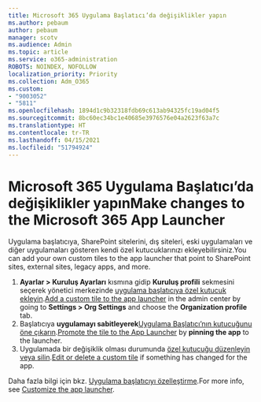 ```yaml
---
title: Microsoft 365 Uygulama Başlatıcı’da değişiklikler yapın
ms.author: pebaum
author: pebaum
manager: scotv
ms.audience: Admin
ms.topic: article
ms.service: o365-administration
ROBOTS: NOINDEX, NOFOLLOW
localization_priority: Priority
ms.collection: Adm_O365
ms.custom:
- "9003052"
- "5811"
ms.openlocfilehash: 1894d1c9b32318fdb69c613ab94325fc19ad04f5
ms.sourcegitcommit: 8bc60ec34bc1e40685e3976576e04a2623f63a7c
ms.translationtype: HT
ms.contentlocale: tr-TR
ms.lasthandoff: 04/15/2021
ms.locfileid: "51794924"
---
```

# <a name="make-changes-to-the-microsoft-365-app-launcher"></a><span data-ttu-id="c3ed1-102">Microsoft 365 Uygulama Başlatıcı’da değişiklikler yapın</span><span class="sxs-lookup"><span data-stu-id="c3ed1-102">Make changes to the Microsoft 365 App Launcher</span></span>

<span data-ttu-id="c3ed1-103">Uygulama başlatıcıya, SharePoint sitelerini, dış siteleri, eski uygulamaları ve diğer uygulamaları gösteren kendi özel kutucuklarınızı ekleyebilirsiniz.</span><span class="sxs-lookup"><span data-stu-id="c3ed1-103">You can add your own custom tiles to the app launcher that point to SharePoint sites, external sites, legacy apps, and more.</span></span>

1. <span data-ttu-id="c3ed1-104">**Ayarlar > Kuruluş Ayarları** kısmına gidip **Kuruluş profili** sekmesini seçerek yönetici merkezinde [uygulama başlatıcıya özel kutucuk ekleyin](https://docs.microsoft.com/microsoft-365/admin/manage/customize-the-app-launcher).</span><span class="sxs-lookup"><span data-stu-id="c3ed1-104">[Add a custom tile to the app launcher](https://docs.microsoft.com/microsoft-365/admin/manage/customize-the-app-launcher) in the admin center by going to  **Settings > Org Settings**  and choose the  **Organization profile** tab.</span></span>
2. <span data-ttu-id="c3ed1-105">Başlatıcıya **uygulamayı sabitleyerek**[Uygulama Başlatıcı’nın kutucuğunu öne çıkarın](https://docs.microsoft.com/microsoft-365/admin/manage/customize-the-app-launcher#promote-the-tile-to-app-launcher).</span><span class="sxs-lookup"><span data-stu-id="c3ed1-105">[Promote the tile to the App Launcher](https://docs.microsoft.com/microsoft-365/admin/manage/customize-the-app-launcher#promote-the-tile-to-app-launcher) by **pinning the app** to the launcher.</span></span>
3. <span data-ttu-id="c3ed1-106">Uygulamada bir değişiklik olması durumunda [özel kutucuğu düzenleyin veya silin](https://docs.microsoft.com/microsoft-365/admin/manage/customize-the-app-launcher#edit-or-delete-a-custom-tile).</span><span class="sxs-lookup"><span data-stu-id="c3ed1-106">[Edit or delete a custom tile](https://docs.microsoft.com/microsoft-365/admin/manage/customize-the-app-launcher#edit-or-delete-a-custom-tile) if something has changed for the app.</span></span>

<span data-ttu-id="c3ed1-107">Daha fazla bilgi için bkz. [Uygulama başlatıcıyı özelleştirme](https://docs.microsoft.com/microsoft-365/admin/manage/customize-the-app-launcher).</span><span class="sxs-lookup"><span data-stu-id="c3ed1-107">For more info, see [Customize the app launcher](https://docs.microsoft.com/microsoft-365/admin/manage/customize-the-app-launcher).</span></span>
